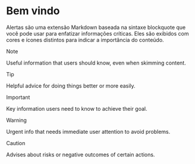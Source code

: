 # Bem vindo

Alertas são uma extensão Markdown baseada na sintaxe blockquote que você pode usar para enfatizar informações críticas. Eles são exibidos com cores e ícones distintos para indicar a importância do conteúdo.

> [!NOTE]
> Useful information that users should know, even when skimming content.

> [!TIP]
> Helpful advice for doing things better or more easily.

> [!IMPORTANT]
> Key information users need to know to achieve their goal.

> [!WARNING]
> Urgent info that needs immediate user attention to avoid problems.

> [!CAUTION]
> Advises about risks or negative outcomes of certain actions.
